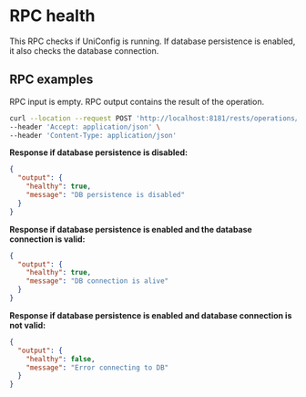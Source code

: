 # RPC health

This RPC checks if UniConfig is running. If database persistence is enabled, it
also checks the database connection.

## RPC examples

RPC input is empty. RPC output contains the result of the operation.

```bash RPC Request
curl --location --request POST 'http://localhost:8181/rests/operations/uniconfig-manager:health' \
--header 'Accept: application/json' \
--header 'Content-Type: application/json'
```

**Response if database persistence is disabled:**

```json RPC Response, Status: 200
{
  "output": {
    "healthy": true,
    "message": "DB persistence is disabled"
  }
}
```

**Response if database persistence is enabled and the database connection is valid:**

```json RPC Response, Status: 200
{
  "output": {
    "healthy": true,
    "message": "DB connection is alive"
  }
}
```

**Response if database persistence is enabled and database connection is not valid:**

```json RPC Response, Status: 200
{
  "output": {
    "healthy": false,
    "message": "Error connecting to DB"
  }
}
```
